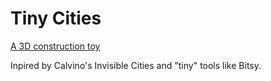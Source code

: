 # Tiny Cities

[A 3D construction toy](https://tinycities.netlify.app)

Inpired by Calvino's Invisible Cities and "tiny" tools like Bitsy.
